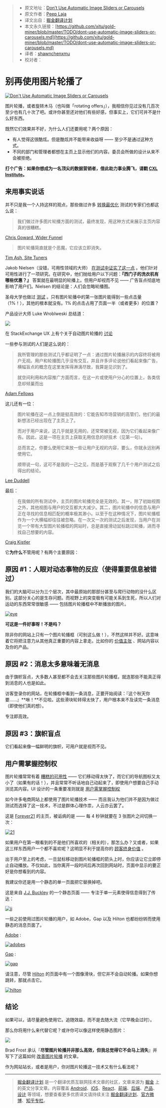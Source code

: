 
  > * 原文地址：[Don’t Use Automatic Image Sliders or Carousels](https://conversionxl.com/dont-use-automatic-image-sliders-or-carousels/)
  > * 原文作者：[Peep Laja](https://conversionxl.com/author/peep-laja/)
  > * 译文出自：[掘金翻译计划](https://github.com/xitu/gold-miner)
  > * 本文永久链接：[https://github.com/xitu/gold-miner/blob/master/TODO/dont-use-automatic-image-sliders-or-carousels.md](https://github.com/xitu/gold-miner/blob/master/TODO/dont-use-automatic-image-sliders-or-carousels.md)
  > * 译者：[shawnchenxmu](https://github.com/shawnchenxmu)
  > * 校对者：

# 别再使用图片轮播了
  
  [![Don't Use Automatic Image Sliders or Carousels](https://conversionxl.com/wp-content/uploads/2012/09/slider.jpg)](https://conversionxl.com/dont-use-automatic-image-sliders-or-carousels/)

图片轮播，或者旋转木马（也叫做「rotating offers」），我相信你见过没有几百次至少也有几十次了吧。或许你甚至还对他们有些好感，但事实上，它们可并不是什么好东西。

既然它们效果并不好，为什么人们还要用呢？两个原因：

- 有人觉得这很酷炫。但是酷炫并不能带来收益呀 —— 至少不是通过这种方式。
- 不同的部门和管理者都想在主页上显示他们的内容。委员会所做的设计从来不会被拒绝。

**打个广告：如果你想成为一名顶尖的数据营销者，借此助力事业腾飞，请戳 [CXL Institute](https://conversionxl.com/institute/)。**

## 来用事实说话

并不只是我一个人持这样的观点，那些做过许多 [转换最优化](https://conversionxl.com/conversion-optimization-guide/) 测试的专家们也都这么说：

> 我们做过许多图片轮播方面的测试，最终发现，用这种方式来展示主页内容真的很糟糕。

[Chris Goward, Wider Funnel](http://www.widerfunnel.com/conversion-rate-optimization/rotating-offers-the-scourge-of-home-page-design)

> 图片轮播简直就是个恶魔，它应该立即消失。

[Tim Ash, Site Tuners](http://www.clickz.com/clickz/column/2164452/rotating-banners)

Jakob Nielsen（没错，可用性领域的大师） [在测试中证实了这一点](http://www.nngroup.com/articles/auto-forwarding/) 。他们针对可用性进行了一项研究。在研究中，他们抛给用户以下问题：**『西门子的洗衣机有哪些优惠？』** 答案就在最明显的轮播上。但用户却视而不见 —— 广告盲点彻底地影响了用户们。Nielsen 的结论是：人们会忽略轮播图。

圣母大学也做过 [测试](https://vwo.com/blog/image-slider-alternatives/) 。只有图片轮播中的第一张图片能得到一些点击量（1%！），其他的根本就没有。1% 的点击占用了页面一半（或者更多）的位置？


产品设计大师 Luke Wroblweski 总结道：

[![](https://ws3.sinaimg.cn/large/006tNc79ly1fidkhz15ekj30t60hyq5f.jpg)](https://twitter.com/lukew/status/293857685546360834)

在 StackExchange UX 上有个关于自动图片轮播的 [讨论](https://ux.stackexchange.com/questions/10312/are-carousels-effective)

一些参与测试的人们是这么说的：
 
> 我所管理的那些测试几乎都证明了一点：通过图片轮播展示的内容终将被用户无视。用户和轮播图几乎没有交互，并且许多评论说他们看起来像广告，横幅盲点的概念在这里发挥得淋漓尽致，我算是见识到了。
> 
> 就空间利用和内容推广方面而言，在这一片或使用户分心的位置上，各类信息却倾巢而出

[Adam Fellows](https://ux.stackexchange.com/users/5208/adam-fellowes)

这儿还有一位：

> 图片轮播在这一点上倒是挺高效的：它能告知市场营销的高管们，他们的最新想法已经出现在了主页上了。
> 
> 而对于用户来说，这几乎就是无用的，还常常被无视，因为它们看起来像广告。因此，这是一项在主页上获取无用信息的好技术（见第一句）。
> 
> 总而言之，你要么使用它来放一些让用户无视的内容，要么，你就永远别再使用它。
> 
> 顺带说一句，这可不是我的一己之见，而是基于观察了几千个用户测试之后得出的结论。

[Lee Duddell](https://ux.stackexchange.com/users/7552/lee-duddell)

最后：

> 在我做的所有测试中，主页的图片轮播完全是无效的。其一，除了初始视图之外，其他视图与用户的交互都大大减少。其二，图片轮播中的信息与用户正在寻找的信息相匹配的概率极其渺小。以至于在这种情况下，图片轮播框作为一个大横幅却往往被忽略。在一次又一次的测试之后发现，当用户在浏览一个带有大型图片轮播框的网站时，总是直接滑动鼠标跳过轮播，进而寻找自己想要的内容。

[Craig Kistler](https://ux.stackexchange.com/users/7548/craig-kistler)

它**为什么**不管用呢？有两个主要原因：

## 原因 #1：人眼对动态事物的反应（使得重要信息被错过）

我们的大脑可以分为三个层次，其中最原始的那部分甚至与爬行动物的没什么区别。这部分关心的是生存问题。而视野上的突变极有可能关系到生死，所以人们对运动的东西常常很敏感 —— 包括图片轮播框中不断播放的图片。

[![eye](https://conversionxl.com/wp-content/uploads/2012/09/eye.jpg)](https://conversionxl.com/wp-content/uploads/2012/09/eye.jpg)

**可这是一件好事呀！不是吗？**

除非你的网站上只有一个图片轮播框（可别这么做！），不然这样并不好。这意味着它将把注意力从其他真正重要的内容上拿走。比如你的 [价值主张](https://conversionxl.com/value-proposition-examples-how-to-create/) 、网站内容以及你的产品。

## 原因 #2：消息太多意味着无消息

由于旗帜盲点，大多数人甚至都不会去关注那些图片轮播框，就连那些不能真正得到消息的人也是如此。


访客登录你的网站，在轮播框中看到一条消息，正要开始阅读：『这个秋天你要……』**咻！**不见啦。这些滑块轮转得太快了，用户根本来不及读完一条消息（即使他们真的想）。

专注即高效。


## 原因 #3：旗帜盲点

它们看起来像一幅鲜明的旗帜，可用户就是视而不见。

## 用户需掌握控制权

图片轮播常常有着 [糟糕的可用性](http://uxmovement.com/navigation/big-usability-mistakes-designers-make-on-carousels/) —— 它们移动得太快了，而它们的导航图标又太小了（如果有的话！），并且常常不听话地自己动起来了，即使用户想要自己手动浏览其内容。UI 设计的一条重要准则就是 [用户需掌握控制权](http://bokardo.com/principles-of-user-interface-design/)

如今许多电商网站上都使用了图片轮播技术 —— 而且我认为他们并不是因为做过测试而选择了这一技术，不过是群体心理作祟，人云亦云罢了。

这是 [Forever21](http://www.forever21.com) 的主页，被诟病的是 —— 每 4 秒钟就要在 3 张图片之间切换一次：

[![21](https://conversionxl.com/wp-content/uploads/2012/09/21-1.jpg)](https://conversionxl.com/wp-content/uploads/2012/09/21-1.jpg)


如果用户在第一眼看到的不是他们所喜欢的（相关的），那怎么办？又或者，如果这三样东西用户一个都不喜欢呢？这明显不利于提高你的 [顾客终身价值](https://conversionxl.com/customer-lifetime-value/) 。

出于用户至上的考虑，一旦鼠标移动到图片轮播框的箭头上时，你应该让它立即停止自动播放。不仅如此，当你离开一段时间后再次回到网站时，页面中显示的要正好是你想看到的内容。

我建议你还是用一个静态的单一页面把它替换掉吧。

这是来自 [J.J. Buckley](http://www.jjbuckley.com/) 的一个静态页面 —— 专注于单一元素使得信息得到了传达：


[![jj](https://conversionxl.com/wp-content/uploads/2012/09/jj.jpg)](https://conversionxl.com/wp-content/uploads/2012/09/jj.jpg)

一些之前使用过图片轮播的用户，如 Adobe，Gap 以及 Hilton 也都纷纷转而使用静态的消息页面了。

[Adobe](https://www.adobe.com/) :

[![adobes](https://conversionxl.com/wp-content/uploads/2012/09/adobes.jpg)](https://conversionxl.com/wp-content/uploads/2012/09/adobes.jpg)

[Gap](http://www.gap.com) :

[![gap](https://conversionxl.com/wp-content/uploads/2012/09/gap.jpg)](https://conversionxl.com/wp-content/uploads/2012/09/gap.jpg)

请注意，尽管 [Hilton](http://www.hilton.com)  的页面中有一个图像滑块，但它并不会自动轮播。如果你想跳转，那就点击它。

[![hilton](https://conversionxl.com/wp-content/uploads/2012/09/hilton.jpg)](https://conversionxl.com/wp-content/uploads/2012/09/hilton.jpg)

## **结论**

如果可以，请尽量避免使用它。追随效益，而不是去随大流（它早晚会过时）。

那么你将用什么来代替它呢？或许你可以像这样使用静态图片：

[![](https://ws2.sinaimg.cn/large/006tNc79ly1fidkitq5yjj30te0j0n05.jpg)](https://twitter.com/erunyon/status/293868617886486529)

Brad Frost 承认『**尽管图片轮播并非那么高效，但我总觉得它不会马上消失**』并写下了这篇如何 [改善图片轮播](http://bradfrostweb.com/blog/post/carousels/) 的文章。

作为网站站长，或者是用户，你对图片轮播这一技术又有什么看法呢？

  ---

  > [掘金翻译计划](https://github.com/xitu/gold-miner) 是一个翻译优质互联网技术文章的社区，文章来源为 [掘金](https://juejin.im) 上的英文分享文章。内容覆盖 [Android](https://github.com/xitu/gold-miner#android)、[iOS](https://github.com/xitu/gold-miner#ios)、[React](https://github.com/xitu/gold-miner#react)、[前端](https://github.com/xitu/gold-miner#前端)、[后端](https://github.com/xitu/gold-miner#后端)、[产品](https://github.com/xitu/gold-miner#产品)、[设计](https://github.com/xitu/gold-miner#设计) 等领域，想要查看更多优质译文请持续关注 [掘金翻译计划](https://github.com/xitu/gold-miner)、[官方微博](http://weibo.com/juejinfanyi)、[知乎专栏](https://zhuanlan.zhihu.com/juejinfanyi)。
  



